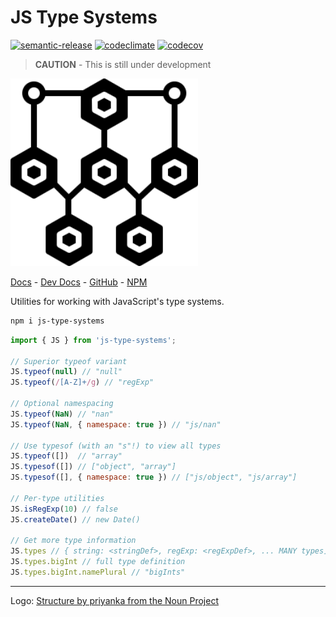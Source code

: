 # JS Type Systems

[![semantic-release](https://img.shields.io/badge/%20%20%F0%9F%93%A6%F0%9F%9A%80-semantic--release-e10079.svg)](https://github.com/semantic-release/semantic-release)
[![codeclimate](https://api.codeclimate.com/v1/badges/6b03e1a0fd4af72b5c69/maintainability)](https://codeclimate.com/github/pskfyi/js-type-systems/maintainability)
[![codecov](https://codecov.io/gh/pskfyi/js-type-systems/branch/develop/graph/badge.svg)](https://codecov.io/gh/pskfyi/js-type-systems)

> **CAUTION** - This is still under development 

<img src="logo.svg" width="300">

[Docs](https://js-type-systems.netlify.com/) \- 
[Dev Docs](https://develop--js-type-systems.netlify.com/) \- 
[GitHub](https://github.com/pskfyi/js-type-systems) \-
[NPM](https://www.npmjs.com/package/js-type-systems)

Utilities for working with JavaScript's type systems.

```sh
npm i js-type-systems
```

```js
import { JS } from 'js-type-systems';

// Superior typeof variant
JS.typeof(null) // "null"
JS.typeof(/[A-Z]+/g) // "regExp"

// Optional namespacing
JS.typeof(NaN) // "nan"
JS.typeof(NaN, { namespace: true }) // "js/nan"

// Use typesof (with an "s"!) to view all types
JS.typeof([])  // "array"
JS.typesof([]) // ["object", "array"]
JS.typesof([], { namespace: true }) // ["js/object", "js/array"]

// Per-type utilities
JS.isRegExp(10) // false
JS.createDate() // new Date()

// Get more type information
JS.types // { string: <stringDef>, regExp: <regExpDef>, ... MANY types]
JS.types.bigInt // full type definition
JS.types.bigInt.namePlural // "bigInts"
```

---

Logo: [Structure by priyanka from the Noun Project](https://thenounproject.com/term/structure/2170306/)
